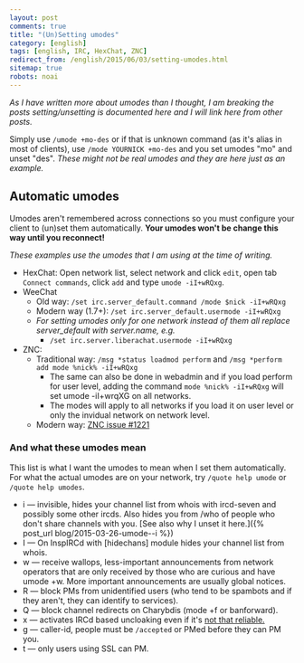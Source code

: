 ```yaml
---
layout: post
comments: true
title: "(Un)Setting umodes"
category: [english]
tags: [english, IRC, HexChat, ZNC]
redirect_from: /english/2015/06/03/setting-umodes.html
sitemap: true
robots: noai
---
```


_As I have written more about umodes than I thought, I am breaking the posts
setting/unsetting is documented here and I will link here from other posts._

Simply use `/umode +mo-des` or if that is unknown command (as it's alias in most
of clients), use `/mode YOURNICK +mo-des` and you set umodes "mo" and unset
"des". _These might not be real umodes and they are here just as an example._

## Automatic umodes

Umodes aren't remembered across connections so you must configure your client to
(un)set them automatically. **Your umodes won't be change this way until you
reconnect!**

_These examples use the umodes that I am using at the time of writing._

- HexChat: Open network list, select network and click `edit`, open tab
  `Connect commands`, click `add` and type `umode -iI+wRQxg`.
- WeeChat
  - Old way: `/set irc.server_default.command /mode $nick -iI+wRQxg`
  - Modern way (1.7+): `/set irc.server_default.usermode -iI+wRQxg`
  - _For setting umodes only for one network instead of them all replace
    server_default with server.name, e.g._
    - `/set irc.server.liberachat.usermode -iI+wRQxg`
- ZNC:
  - Traditional way: `/msg *status loadmod perform` and
    `/msg *perform add mode %nick% -iI+wRQxg`
    - The same can also be done in webadmin and if you load perform for user
      level, adding the command `mode %nick% -iI+wRQxg` will set umode -iI+wrqXG
      on all networks.
    - The modes will apply to all networks if you load it on user level or only
      the invidual network on network level.
  - Modern way: [ZNC issue #1221](https://github.com/znc/znc/issues/1221)

### And what these umodes mean

This list is what I want the umodes to mean when I set them automatically. For
what the actual umodes are on your network, try `/quote help umode` or
`/quote help umodes`.

- i — invisible, hides your channel list from whois with ircd-seven and possibly
  some other ircds. Also hides you from /who of people who don't share channels
  with you. [See also why I unset
  it here.]({% post_url blog/2015-03-26-umode--i %})
- I — On InspIRCd with [hidechans] module hides your channel list from whois.
- w — receive wallops, less-important announcements from network operators that
  are only received by those who are curious and have umode +w. More important
  announcements are usually global notices.
- R — block PMs from unidentified users (who tend to be spambots and if they
  aren't, they can identify to services).
- Q — block channel redirects on Charybdis (mode +f or banforward).
- x — activates IRCd based uncloaking even if it's
  [not that reliable.](https://gist.github.com/maxteufel/1e2cf7ada079c271bd3c)
- g — caller-id, people must be `/accepted` or PMed before they can PM you.
- t — only users using SSL can PM.
